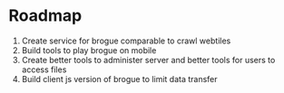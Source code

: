 Roadmap
=======

1. Create service for brogue comparable to crawl webtiles
2. Build tools to play brogue on mobile
3. Create better tools to administer server and better tools for users to access files
4. Build client js version of brogue to limit data transfer